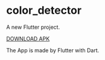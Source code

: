 # color_detector

A new Flutter project.

[DOWNLOAD APK](https://drive.google.com/file/d/1r1uXDP8srxtKrYbpNiwONAJmWu6aP6R-/view?usp=sharing)

The App is made by Flutter with Dart.

